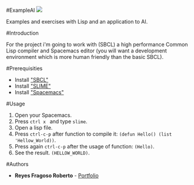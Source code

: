 
#

#ExampleAI <a href="https://github.com/syl20bnr/spacemacs"><img src="https://cdn.rawgit.com/syl20bnr/spacemacs/442d025779da2f62fc86c2082703697714db6514/assets/spacemacs-badge.svg" /></a>

Examples and exercises with Lisp and an application to AI.

#Introduction

For the project i'm going to work with (SBCL) a high performance Common Lisp compiler and Spacemacs editor (you will want a development environment which is more human friendly than the basic SBCL).


#Prerequisities

* Install ["SBCL"](http://www.sbcl.org/platform-table.html) <br />
* Install ["SLIME"](https://github.com/slime/slime) <br />
* Install ["Spacemacs"](https://github.com/syl20bnr/spacemacs)

#Usage 
1. Open your Spacemacs. <br>
2. Press ```ctrl x ``` and type ```slime```.  <br>
3. Open a lisp file.  <br>
4. Press  ```ctrl-c-p``` after function to compile it: ```(defun Hello() (list 'Hellow_World))```.
5. Press again ```ctrl-c-p``` after the usage of function: ```(Hello)```.
6. See the result. ```(HELLOW_WORLD)```.

#Authors
* **Reyes Fragoso Roberto** - [Portfolio](http://robertoreyes.me)

